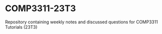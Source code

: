 # COMP3311-23T3
Repository containing weekly notes and discussed questions for COMP3311 Tutorials (23T3) 
